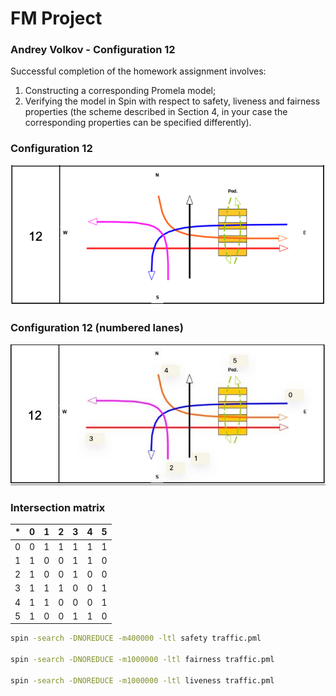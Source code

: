 # FM Project

### Andrey Volkov - Configuration 12

Successful completion of the homework assignment involves:
1. Constructing a corresponding Promela model;
2. Verifying the model in Spin with respect to safety, liveness and fairness
properties (the scheme described in Section 4, in your case the corresponding
properties can be specified differently).

### Configuration 12

![12](img/configuration-12.png)

### Configuration 12 (numbered lanes)

![12](img/numbers.jpg)

### Intersection matrix


| *   | 0   | 1   | 2   | 3   | 4   | 5   |
|-----|-----|-----|-----|-----|-----|-----|
| 0   | 0   | 1   | 1   | 1   | 1   | 1   |
| 1   | 1   | 0   | 0   | 1   | 1   | 0   |							
| 2   | 1   | 0   | 0   | 1   | 0   | 0   |							
| 3   | 1   | 1   | 1   | 0   | 0   | 1   |							 
| 4   | 1   | 1   | 0   | 0   | 0   | 1   |
| 5   | 1   | 0   | 0   | 1   | 1   | 0   |




```bash
spin -search -DNOREDUCE -m400000 -ltl safety traffic.pml

spin -search -DNOREDUCE -m1000000 -ltl fairness traffic.pml

spin -search -DNOREDUCE -m1000000 -ltl liveness traffic.pml
```